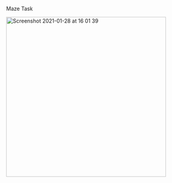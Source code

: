 Maze Task  

<img width="429" alt="Screenshot 2021-01-28 at 16 01 39" src="https://user-images.githubusercontent.com/74125195/106452015-5306b380-64ad-11eb-963b-d7b5197f888f.png">
